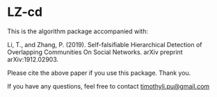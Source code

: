 # LZ-cd

This is the algorithm package accompanied with:

Li, T., and Zhang, P. (2019). Self-falsifiable Hierarchical Detection of Overlapping Communities On Social 	Networks. arXiv preprint arXiv:1912.02903.

Please cite the above paper if you use this package. Thank you.

If you have any questions, feel free to contact timothyli.pu@gmail.com
